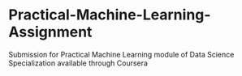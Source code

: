 # Practical-Machine-Learning-Assignment

Submission for Practical Machine Learning module of Data Science Specialization available through Coursera
